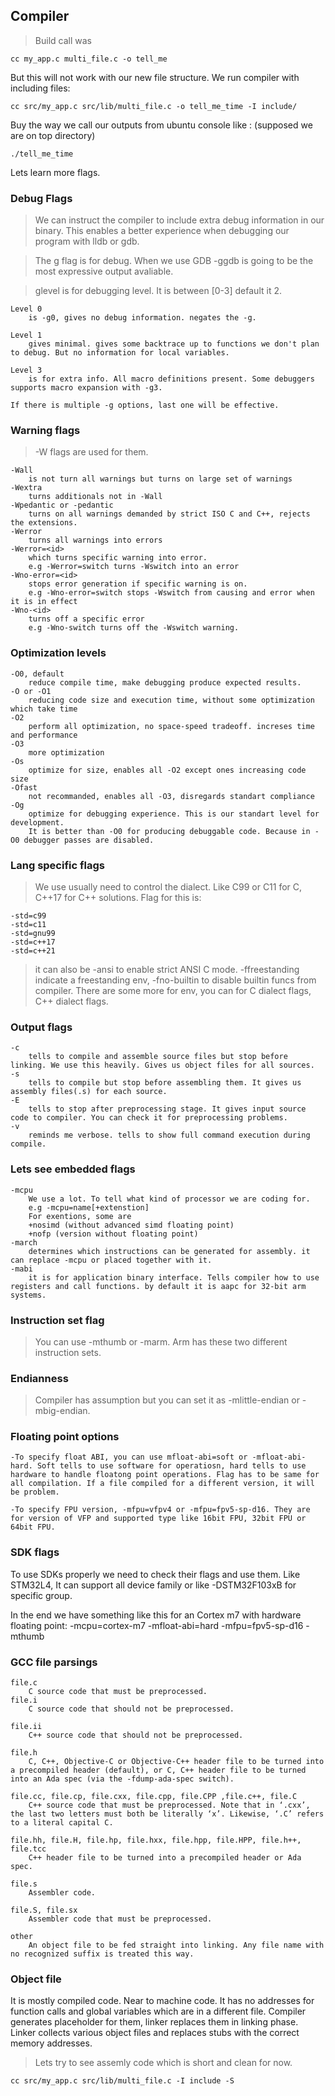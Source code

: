 ## Compiler

> Build call was 

    cc my_app.c multi_file.c -o tell_me

But this will not work with our new file structure. We run compiler with including files:
    
    cc src/my_app.c src/lib/multi_file.c -o tell_me_time -I include/

Buy the way we call our outputs from ubuntu console like : (supposed we are on top directory)

    ./tell_me_time

Lets learn more flags.
### Debug Flags

> We can instruct the compiler to include extra debug information in our binary. This enables a better experience when debugging our program with lldb or gdb.

> The g flag is for debug. When we use GDB -ggdb is going to be the most expressive output avaliable.

> glevel is for debugging level. It is between [0-3] default it 2.

    Level 0
        is -g0, gives no debug information. negates the -g.
    
    Level 1
        gives minimal. gives some backtrace up to functions we don't plan to debug. But no information for local variables.
    
    Level 3
        is for extra info. All macro definitions present. Some debuggers supports macro expansion with -g3.
    
    If there is multiple -g options, last one will be effective.

### Warning flags
> -W flags are used for them.

    -Wall
        is not turn all warnings but turns on large set of warnings
    -Wextra
        turns additionals not in -Wall
    -Wpedantic or -pedantic
        turns on all warnings demanded by strict ISO C and C++, rejects the extensions.
    -Werror
        turns all warnings into errors
    -Werror=<id>
        which turns specific warning into error.
        e.g -Werror=switch turns -Wswitch into an error
    -Wno-error=<id>
        stops error generation if specific warning is on.
        e.g -Wno-error=switch stops -Wswitch from causing and error when it is in effect
    -Wno-<id>
        turns off a specific error
        e.g -Wno-switch turns off the -Wswitch warning.

### Optimization levels
    -O0, default
        reduce compile time, make debugging produce expected results.
    -O or -O1
        reducing code size and execution time, without some optimization which take time
    -O2
        perform all optimization, no space-speed tradeoff. increses time and performance
    -O3
        more optimization
    -Os
        optimize for size, enables all -O2 except ones increasing code size
    -Ofast
        not recommanded, enables all -O3, disregards standart compliance
    -Og
        optimize for debugging experience. This is our standart level for development.
        It is better than -O0 for producing debuggable code. Because in -O0 debugger passes are disabled.

### Lang specific flags
> We use usually need to control the dialect. Like C99 or C11 for C, C++17 for C++ solutions. Flag for this is:

    -std=c99
    -std=c11
    -std=gnu99
    -std=c++17
    -std=c++21

> it can also be -ansi to enable strict ANSI C mode. -ffreestanding indicate a freestanding env, -fno-builtin to disable builtin funcs from compiler. There are some more for env, you can for C dialect flags, C++ dialect flags.

### Output flags
    -c
        tells to compile and assemble source files but stop before linking. We use this heavily. Gives us object files for all sources.
    -s
        tells to compile but stop before assembling them. It gives us assembly files(.s) for each source.
    -E
        tells to stop after preprocessing stage. It gives input source code to compiler. You can check it for preprocessing problems.
    -v
        reminds me verbose. tells to show full command execution during compile.

### Lets see embedded flags
    -mcpu
        We use a lot. To tell what kind of processor we are coding for. 
        e.g -mcpu=name[+extenstion]
        For exentions, some are 
        +nosimd (without advanced simd floating point)
        +nofp (version without floating point)
    -march
        determines which instructions can be generated for assembly. it can replace -mcpu or placed together with it.
    -mabi
        it is for application binary interface. Tells compiler how to use registers and call functions. by default it is aapc for 32-bit arm systems.

### Instruction set flag
> You can use -mthumb or -marm. Arm has these two different instruction sets.

### Endianness
> Compiler has assumption but you can set it as -mlittle-endian or -mbig-endian.

### Floating point options
    -To specify float ABI, you can use mfloat-abi=soft or -mfloat-abi-hard. Soft tells to use software for operatiosn, hard tells to use hardware to handle floatong point operations. Flag has to be same for all compilation. If a file compiled for a different version, it will be problem.

    -To specify FPU version, -mfpu=vfpv4 or -mfpu=fpv5-sp-d16. They are for version of VFP and supported type like 16bit FPU, 32bit FPU or 64bit FPU.

### SDK flags
To use SDKs properly we need to check their flags and use them. Like STM32L4, It can support all device family or like -DSTM32F103xB for specific group.

In the end we have something like this for an Cortex m7 with hardware floating point:
    -mcpu=cortex-m7 -mfloat-abi=hard -mfpu=fpv5-sp-d16 -mthumb

### GCC file parsings

    file.c
        C source code that must be preprocessed.
    file.i
        C source code that should not be preprocessed.

    file.ii
        C++ source code that should not be preprocessed.

    file.h
        C, C++, Objective-C or Objective-C++ header file to be turned into a precompiled header (default), or C, C++ header file to be turned into an Ada spec (via the -fdump-ada-spec switch).

    file.cc, file.cp, file.cxx, file.cpp, file.CPP ,file.c++, file.C
        C++ source code that must be preprocessed. Note that in ‘.cxx’, the last two letters must both be literally ‘x’. Likewise, ‘.C’ refers to a literal capital C.

    file.hh, file.H, file.hp, file.hxx, file.hpp, file.HPP, file.h++, file.tcc
        C++ header file to be turned into a precompiled header or Ada spec.

    file.s
        Assembler code.

    file.S, file.sx
        Assembler code that must be preprocessed.

    other
        An object file to be fed straight into linking. Any file name with no recognized suffix is treated this way.

### Object file
It is mostly compiled code. Near to machine code. It has no addresses for function calls and global variables which are in a different file. Compiler generates placeholder for them, linker replaces them in linking phase. Linker collects various object files and replaces stubs with the correct memory addresses.

> Lets try to see assemly code which is short and clean for now.

    cc src/my_app.c src/lib/multi_file.c -I include -S

